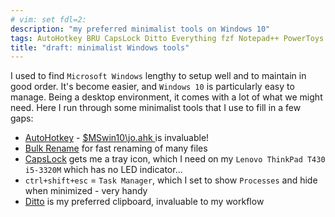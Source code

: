 ```yaml
---
# vim: set fdl=2:
description: "my preferred minimalist tools on Windows 10"
tags: AutoHotkey BRU CapsLock Ditto Everything fzf Notepad++ PowerToys QuickHash Sigcheck Sysinternals Tixati WSL
title: "draft: minimalist Windows tools"
---
```


I used to find `Microsoft Windows` lengthy to setup well and to maintain in good order. It's become easier, and `Windows 10` is particularly easy to manage. Being a desktop environment, it comes with a lot of what we might need. Here I run through some minimalist tools that I use to fill in a few gaps:


- [AutoHotkey](http://en.wikipedia.org/wiki/AutoHotkey) - [ $MSwin10\jo.ahk ](https://github.com/harriott/OS-MSWin10/blob/master/jo.ahk) is invaluable!
- [Bulk Rename](http://www.bulkrenameutility.co.uk/) for fast renaming of many files
- [CapsLock](https://www.microsoft.com/en-gb/p/capslock/9nbx19w2pp00) gets me a tray icon, which I need on my `Lenovo ThinkPad T430 i5-3320M` which has no LED indicator...
- `ctrl+shift+esc` = `Task Manager`, which I set to show `Processes` and hide when minimized - very handy
- [Ditto](http://ditto-cp.sourceforge.net) is my preferred clipboard, invaluable to my workflow

